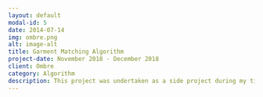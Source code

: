 ```yaml
---
layout: default
modal-id: 5
date: 2014-07-14
img: ombre.png
alt: image-alt
title: Garment Matching Algorithm
project-date: November 2018 - December 2018
client: Ombre
category: Algorithm
description: This project was undertaken as a side project during my time at the company. I closely collaborated with a talented fashion stylist to develop an algorithm that matches garments to users based on their physical body traits and preferences. The project heavily relied on the utilization of a graph database, specifically Neo4j. Despite the relatively short timeframe, the project was successfully implemented within a month, thanks to my familiarity and proficiency with the company's tech stack. <br> Image by <a href="https://www.freepik.com/free-photo/full-shot-woman-clothing-formality-scale_71498627.htm#query=matching%20algorithm%20fashion&position=46&from_view=search&track=ais">Freepik</a>
---
```

